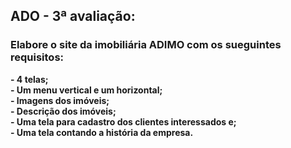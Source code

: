 <h2>ADO - 3ª avaliação: </h2>
<h3>Elabore o site da imobiliária ADIMO com os sueguintes requisitos:</h3>
<b>- 4 telas;<br></b> 
<b>- Um menu vertical e um horizontal;<br></b> 
<b>- Imagens dos imóveis; <br></b>
<b>- Descrição dos imóveis;<br></b>
<b>- Uma tela para cadastro dos clientes interessados e;<br> </b>
<b>- Uma tela contando a história da empresa.<br></b>
